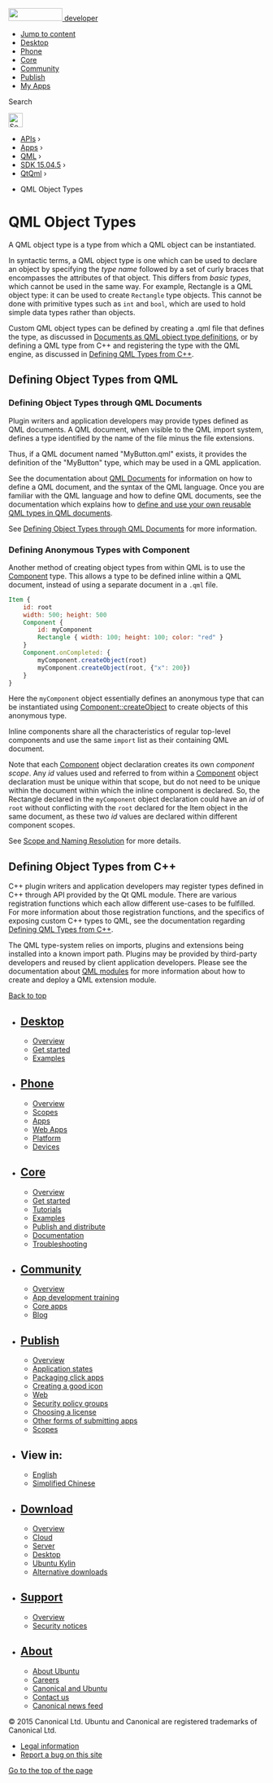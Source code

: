 <a href="https://developer.ubuntu.com/" class="logo-ubuntu"><img src="https://developer.ubuntu.com/assets/sites/ubuntu/latest/u/img/logos/logo-ubuntu-orange.svg" width="106" height="25" /> <span>developer</span></a>

-   [Jump to content](index.html#main-content)
-   [Desktop](https://developer.ubuntu.com/en/desktop/)
-   [Phone](https://developer.ubuntu.com/en/phone/)
-   [Core](https://developer.ubuntu.com/core)
-   [Community](https://developer.ubuntu.com/en/community/)
-   [Publish](https://developer.ubuntu.com/en/publish/)
-   [My Apps](https://myapps.developer.ubuntu.com/)

Search

<img src="https://developer.ubuntu.com/assets/sites/ubuntu/latest/u/img/search-white.svg" alt="Search" height="28" />

-   [APIs](../../../../index.html) ›
-   [Apps](../../../index.html) ›
-   [QML](../../index.html) ›
-   <a href="../index.html" class="sub-nav-item">SDK 15.04.5</a> ›
-   <a href="../QtQml/index.html" class="sub-nav-item">QtQml</a> ›

<!-- -->

-   QML Object Types

QML Object Types
================

<span class="subtitle"></span>
<span id="details"></span>
A QML object type is a type from which a QML object can be instantiated.

In syntactic terms, a QML object type is one which can be used to declare an object by specifying the *type name* followed by a set of curly braces that encompasses the attributes of that object. This differs from *basic types*, which cannot be used in the same way. For example, Rectangle is a QML object type: it can be used to create `Rectangle` type objects. This cannot be done with primitive types such as `int` and `bool`, which are used to hold simple data types rather than objects.

Custom QML object types can be defined by creating a .qml file that defines the type, as discussed in [Documents as QML object type definitions](../QtQml.qtqml-documents-definetypes/index.html), or by defining a QML type from C++ and registering the type with the QML engine, as discussed in [Defining QML Types from C++](../QtQml.qtqml-cppintegration-definetypes/index.html).

<span id="defining-object-types-from-qml"></span>
Defining Object Types from QML
------------------------------

<span id="defining-object-types-through-qml-documents"></span>
### Defining Object Types through QML Documents

Plugin writers and application developers may provide types defined as QML documents. A QML document, when visible to the QML import system, defines a type identified by the name of the file minus the file extensions.

Thus, if a QML document named "MyButton.qml" exists, it provides the definition of the "MyButton" type, which may be used in a QML application.

See the documentation about [QML Documents](../QtQml.qtqml-documents-topic/index.html) for information on how to define a QML document, and the syntax of the QML language. Once you are familiar with the QML language and how to define QML documents, see the documentation which explains how to [define and use your own reusable QML types in QML documents](../QtQml.qtqml-documents-definetypes/index.html).

See [Defining Object Types through QML Documents](../QtQml.qtqml-documents-definetypes/index.html) for more information.

<span id="defining-anonymous-types-with-component"></span>
### Defining Anonymous Types with Component

Another method of creating object types from within QML is to use the [Component](../QtQml.Component/index.html) type. This allows a type to be defined inline within a QML document, instead of using a separate document in a `.qml` file.

``` qml
Item {
    id: root
    width: 500; height: 500
    Component {
        id: myComponent
        Rectangle { width: 100; height: 100; color: "red" }
    }
    Component.onCompleted: {
        myComponent.createObject(root)
        myComponent.createObject(root, {"x": 200})
    }
}
```

Here the `myComponent` object essentially defines an anonymous type that can be instantiated using [Component::createObject](../QtQml.Component/index.html#createObject-method) to create objects of this anonymous type.

Inline components share all the characteristics of regular top-level components and use the same `import` list as their containing QML document.

Note that each [Component](../QtQml.Component/index.html) object declaration creates its own *component scope*. Any *id* values used and referred to from within a [Component](../QtQml.Component/index.html) object declaration must be unique within that scope, but do not need to be unique within the document within which the inline component is declared. So, the Rectangle declared in the `myComponent` object declaration could have an *id* of `root` without conflicting with the `root` declared for the Item object in the same document, as these two *id* values are declared within different component scopes.

See [Scope and Naming Resolution](../QtQml.qtqml-documents-scope/index.html) for more details.

<span id="defining-object-types-from-c"></span>
Defining Object Types from C++
------------------------------

C++ plugin writers and application developers may register types defined in C++ through API provided by the Qt QML module. There are various registration functions which each allow different use-cases to be fulfilled. For more information about those registration functions, and the specifics of exposing custom C++ types to QML, see the documentation regarding [Defining QML Types from C++](../QtQml.qtqml-cppintegration-definetypes/index.html).

The QML type-system relies on imports, plugins and extensions being installed into a known import path. Plugins may be provided by third-party developers and reused by client application developers. Please see the documentation about [QML modules](../QtQml.qtqml-modules-topic/index.html) for more information about how to create and deploy a QML extension module.

[Back to top](index.html#)

-   [Desktop](https://developer.ubuntu.com/en/desktop/)
    ---------------------------------------------------

    -   [Overview](https://developer.ubuntu.com/en/desktop/)
    -   [Get started](http://snapcraft.io/?utm_source=developer.ubuntu.com&utm_medium=devportal&utm_term=snaps%20snapcraft%20desktop&utm_content=menu&utm_campaign=duc_snappers)
    -   [Examples](https://github.com/ubuntu/snappy-playpen)

-   [Phone](https://developer.ubuntu.com/en/phone/)
    -----------------------------------------------

    -   [Overview](https://developer.ubuntu.com/en/phone/)
    -   [Scopes](https://developer.ubuntu.com/en/phone/scopes/)
    -   [Apps](https://developer.ubuntu.com/en/phone/apps/)
    -   [Web Apps](https://developer.ubuntu.com/en/phone/web/)
    -   [Platform](https://developer.ubuntu.com/en/phone/platform/)
    -   [Devices](https://developer.ubuntu.com/en/phone/devices/)

-   [Core](https://developer.ubuntu.com/core)
    -----------------------------------------

    -   [Overview](https://developer.ubuntu.com/core)
    -   [Get started](https://developer.ubuntu.com/core/get-started)
    -   [Tutorials](https://developer.ubuntu.com/core/tutorials)
    -   [Examples](https://developer.ubuntu.com/core/examples)
    -   [Publish and distribute](https://developer.ubuntu.com/core/publish-and-distribute)
    -   [Documentation](https://developer.ubuntu.com/core/documentation)
    -   [Troubleshooting](https://developer.ubuntu.com/core/troubleshooting)

-   [Community](https://developer.ubuntu.com/en/community/)
    -------------------------------------------------------

    -   [Overview](https://developer.ubuntu.com/en/community/)
    -   [App development training](https://developer.ubuntu.com/en/community/training/)
    -   [Core apps](https://developer.ubuntu.com/en/community/core-apps/)
    -   [Blog](https://developer.ubuntu.com/en/community/blog/)

-   [Publish](https://developer.ubuntu.com/en/publish/)
    ---------------------------------------------------

    -   [Overview](https://developer.ubuntu.com/en/publish/)
    -   [Application states](https://developer.ubuntu.com/en/publish/application-states/)
    -   [Packaging click apps](https://developer.ubuntu.com/en/publish/packaging-click-apps/)
    -   [Creating a good icon](https://developer.ubuntu.com/en/publish/creating-a-good-icon/)
    -   [Web](https://developer.ubuntu.com/en/publish/web/)
    -   [Security policy groups](https://developer.ubuntu.com/en/publish/security-policy-groups/)
    -   [Choosing a license](https://developer.ubuntu.com/en/publish/choosing-a-license/)
    -   [Other forms of submitting apps](https://developer.ubuntu.com/en/publish/other-forms-of-submitting-apps/)
    -   [Scopes](https://developer.ubuntu.com/en/publish/scopes/)

-   View in:
    --------

    -   [English](index.html "Change to language: English")
    -   [Simplified Chinese](index.html "Change to language: Simplified Chinese")

-   [Download](http://ubuntu.com/download/)
    ---------------------------------------

    -   [Overview](http://ubuntu.com/download)
    -   [Cloud](http://ubuntu.com/download/cloud)
    -   [Server](http://ubuntu.com/download/server)
    -   [Desktop](http://ubuntu.com/download/desktop)
    -   [Ubuntu Kylin](http://ubuntu.com/download/ubuntu-kylin)
    -   [Alternative downloads](http://ubuntu.com/download/alternative-downloads)

-   [Support](http://ubuntu.com/support/)
    -------------------------------------

    -   [Overview](http://ubuntu.com/support)
    -   [Security notices](http://www.ubuntu.com/usn/)

-   [About](http://ubuntu.com/about/)
    ---------------------------------

    -   [About Ubuntu](http://ubuntu.com/about/about-ubuntu)
    -   [Careers](http://www.canonical.com/careers)
    -   [Canonical and Ubuntu](http://ubuntu.com/about/canonical-and-ubuntu)
    -   [Contact us](http://ubuntu.com/about/contact-us)
    -   [Canonical news feed](http://insights.ubuntu.com/feed/)

© 2015 Canonical Ltd. Ubuntu and Canonical are registered trademarks of Canonical Ltd.

-   [Legal information](http://www.ubuntu.com/legal)
-   [Report a bug on this site](https://bugs.launchpad.net/developer-ubuntu-com/)

<span class="accessibility-aid">[Go to the top of the page](index.html#)</span>
